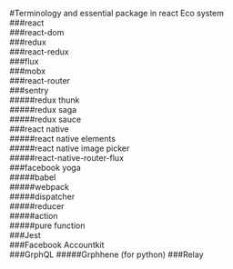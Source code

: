 #Terminology and essential package in react Eco system    
###react    
###react-dom    
###redux    
###react-redux    
###flux    
###mobx    
###react-router    
###sentry    
#####redux thunk    
#####redux saga    
#####redux sauce    
###react native    
#####react native elements    
#####react native image picker    
#####react-native-router-flux    
###facebook yoga   
#####babel   
#####webpack    
#####dispatcher   
#####reducer    
#####action    
#####pure function     
###Jest    
###Facebook Accountkit        
###GrphQL
#####Grphhene (for python)
###Relay
